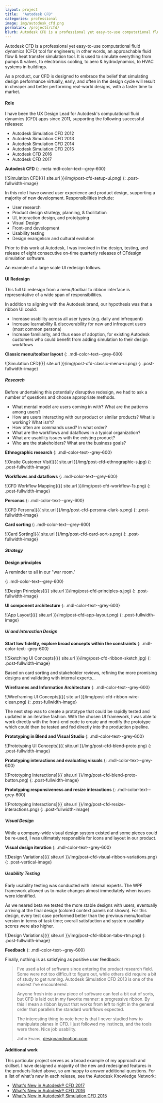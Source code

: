 ```yaml
---
layout: project
title:  "Autodesk CFD"
categories: professional
image: img/autodesk_cfd.png
permalink: /projects/cfd/
blurb: Autodesk CFD is a professional yet easy-to-use computational fluid dynamics (CFD) tool for engineers, founded on the philosophy of simulating designs early and often.
---
```

Autodesk CFD is a professional yet easy-to-use computational fluid dynamics (CFD) tool for engineers; in other words, an approachable fluid flow & heat transfer simulation tool. It is used to simulate everything from pumps & valves, to electronics cooling, to aero & hydrodynamics, to HVAC systems in buildings.

As a product, our CFD is designed to embrace the belief that simulating design performance virtually, early, and often in the design cycle will result in cheaper and better performing real-world designs, with a faster time to market.

#### Role

I have been the UX Design Lead for Autodesk's computational fluid dynamics (CFD) apps since 2011, supporting the following successful releases:

- Autodesk Simulation CFD 2012
- Autodesk Simulation CFD 2013
- Autodesk Simulation CFD 2014
- Autodesk Simulation CFD 2015
- Autodesk CFD 2016
- Autodesk CFD 2017

**Autodesk CFD**
{: .meta mdl-color-text--grey-600}

![Simulation CFD]({{ site.url }}/img/post-cfd-setup-ui.png)
{: .post-fullwidth-image}

In this role I have owned user experience and product design, supporting a majority of new development. Responsibilities include:

- User research
- Product design strategy, planning, & facilitation
- UI, interaction design, and prototyping
- Visual Design
- Front-end development
- Usability testing
- Design evangelism and cultural evolution

Prior to this work at Autodesk, I was involved in the design, testing, and release of eight consecutive on-time quarterly releases of CFdesign simulation software.

An example of a large scale UI redesign follows. 

#### UI Redesign

This full UI redesign from a menu/toolbar to ribbon interface is representative of a wide span of responsibilities. 

In addition to aligning with the Autodesk brand, our hypothesis was that a ribbon UI could:

* Increase usability across all user types (e.g. daily and infrequent)
* Increase learnability & discoverability for new and infrequent users (most common persona)
* Increase familiarity, and thus ease of adoption, for existing Autodesk customers who could benefit from adding simulation to their design workflows

**Classic menu/toolbar layout**
{: .mdl-color-text--grey-600}

![Simulation CFD]({{ site.url }}/img/post-cfd-classic-menu-ui.png)
{: .post-fullwidth-image}

##### Research

Before undertaking this potentially disruptive redesign, we had to ask a number of questions and choose appropriate methods.

* What mental model are users coming in with? What are the patterns among users?
* How are users interacting with our product or similar products? What is working? What isn't?
* How often are commands used? In what order?
* What are the workflows and dataflows in a typical organization?
* What are usability issues with the existing product?
* Who are the stakeholders? What are the business goals?

**Ethnographic research**
{: .mdl-color-text--grey-600}

![Onsite Customer Visit]({{ site.url }}/img/post-cfd-ethnographic-s.jpg)
{: .post-fullwidth-image}

**Workflows and dataflows**
{: .mdl-color-text--grey-600}

![CFD Workflow Mapping]({{ site.url }}/img/post-cfd-workflow-1s.png)
{: .post-fullwidth-image}

**Personas**
{: .mdl-color-text--grey-600}

![CFD Persona]({{ site.url }}/img/post-cfd-persona-clark-s.png)
{: .post-fullwidth-image}

**Card sorting**
{: .mdl-color-text--grey-600}

![Card Sorting]({{ site.url }}/img/post-cfd-card-sort-s.png)
{: .post-fullwidth-image}

##### Strategy

**Design principles**

A reminder to all in our "war room."

{: .mdl-color-text--grey-600}

![Design Principles]({{ site.url }}/img/post-cfd-principles-s.jpg)
{: .post-fullwidth-image}

**UI component architecture**
{: .mdl-color-text--grey-600}

![App Layout]({{ site.url }}/img/post-cfd-app-layout.png)
{: .post-fullwidth-image}

##### UI and Interaction Design

**Start low fidelity, explore broad concepts within the constraints**
{: .mdl-color-text--grey-600}

![Sketching UI Concepts]({{ site.url }}/img/post-cfd-ribbon-sketch.jpg)
{: .post-fullwidth-image}

Based on card sorting and stakeholder reviews, refining the more promising designs and validating with internal experts...

**Wireframes and Information Architecture**
{: .mdl-color-text--grey-600}

![Wireframing UI Concepts]({{ site.url }}/img/post-cfd-ribbon-wire-clean.png)
{: .post-fullwidth-image}

The next step was to create a prototype that could be rapidly tested and updated in an iterative fashion. With the chosen UI framework, I was able to work directly with the front-end code to create and modify the prototype which could then be tested and fed directly into the production pipeline. 

**Prototyping in Blend and Visual Studio**
{: .mdl-color-text--grey-600}

![Prototyping UI Concepts]({{ site.url }}/img/post-cfd-blend-proto.png)
{: .post-fullwidth-image}

**Prototyping interactions and evaluating visuals**
{: .mdl-color-text--grey-600}

![Prototyping Interactions]({{ site.url }}/img/post-cfd-blend-proto-button.png)
{: .post-fullwidth-image}

**Prototyping responsiveness and resize interactions**
{: .mdl-color-text--grey-600}

![Prototyping Interactions]({{ site.url }}/img/post-cfd-resize-interactions.png)
{: .post-fullwidth-image}

##### Visual Design

While a company-wide visual design system existed and some pieces could be re-used, I was ultimately responsible for icons and layout in our product.

**Visual design iteration**
{: .mdl-color-text--grey-600}

![Design Variations]({{ site.url }}/img/post-cfd-visual-ribbon-variations.png)
{: .post-vertical-image}

##### Usability Testing

Early usability testing was conducted with internal experts. The WPF framework allowed us to make changes almost immediately when issues were identified. 

As we neared beta we tested the more stable designs with users, eventually arriving at the final design (colored context panels not shown). For this design, every test case performed better than the previous menu/toolbar version in terms of task time; overall satisfaction and system usability scores were also higher. 

![Design Variations]({{ site.url }}/img/post-cfd-ribbon-tabs-rtm.png)
{: .post-fullwidth-image}

**Feedback**
{: .mdl-color-text--grey-600}

Finally, nothing is as satisfying as positive user feedback:

> I've used a lot of software since entering the product research field. Some were not too difficult to figure out, while others did require a bit of study to get running. Autodesk Simulation CFD 2013 is one of the easiest I've encountered.
> 
> Anyone fresh into a new piece of software can feel a bit out of sorts, but CFD is laid out in my favorite manner: a progressive ribbon. By this I mean a ribbon layout that works from left to right in the general order that parallels the standard workflows expected.
> 
> The interesting thing to note here is that I never studied how to manipulate planes in CFD. I just followed my instincts, and the tools were there. Nice job usability.
>
> John Evans, [designandmotion.com](https://designandmotion.net/autodesk/simulation-cfd-getting-up-to-speed-fast/)

#### Additional work

This particular project serves as a broad example of my approach and skillset. I have designed a majority of the new and redesigned features in the products listed above, so am happy to answer additional questions. For a list of what's new in each release, see the Autodesk Knowledge Network:

- [What's New in Autodesk® CFD 2017](https://knowledge.autodesk.com/support/cfd/learn-explore/caas/CloudHelp/cloudhelp/2017/ENU/SimCFD-WhatsNew/files/GUID-E68DA961-6B90-41D7-AFA0-FD771EDB60F9-htm.html)
- [What's New in Autodesk® CFD 2016](https://knowledge.autodesk.com/support/cfd/learn-explore/caas/CloudHelp/cloudhelp/2017/ENU/SimCFD-WhatsNew/files/GUID-A27F10AE-67C6-45CB-959F-0F2074F4D131-htm.html)
- [What's New in Autodesk® Simulation CFD 2015](https://knowledge.autodesk.com/support/cfd/learn-explore/caas/CloudHelp/cloudhelp/2017/ENU/SimCFD-WhatsNew/files/GUID-2426C8BE-99E3-4775-9691-6D788E46F365-htm.html)

